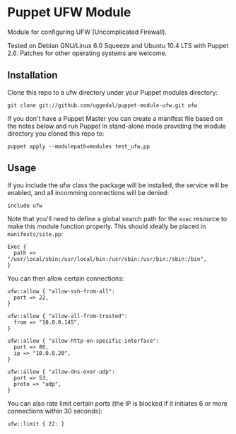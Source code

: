 Puppet UFW Module
=================

Module for configuring UFW (Uncomplicated Firewall).

Tested on Debian GNU/Linux 6.0 Squeeze and Ubuntu 10.4 LTS with
Puppet 2.6. Patches for other operating systems are welcome.


Installation
------------

Clone this repo to a ufw directory under your Puppet modules directory:

    git clone git://github.com/uggedal/puppet-module-ufw.git ufw

If you don't have a Puppet Master you can create a manifest file
based on the notes below and run Puppet in stand-alone mode
providing the module directory you cloned this repo to:

    puppet apply --modulepath=modules test_ufw.pp


Usage
-----

If you include the ufw class the package will be installed, the service
will be enabled, and all incomming connections will be denied:

    include ufw

Note that you'll need to define a global search path for the `exec`
resource to make this module function properly. This should ideally be
placed in `manifests/site.pp`:

    Exec {
      path => "/usr/local/sbin:/usr/local/bin:/usr/sbin:/usr/bin:/sbin:/bin",
    }

You can then allow certain connections:

    ufw::allow { "allow-ssh-from-all":
      port => 22,
    }

    ufw::allow { "allow-all-from-trusted":
      from => "10.0.0.145",
    }

    ufw::allow { "allow-http-on-specific-interface":
      port => 80,
      ip => "10.0.0.20",
    }

    ufw::allow { "allow-dns-over-udp":
      port => 53,
      proto => "udp",
    }

You can also rate limit certain ports (the IP is blocked if it initiates
6 or more connections within 30 seconds):

    ufw::limit { 22: }
